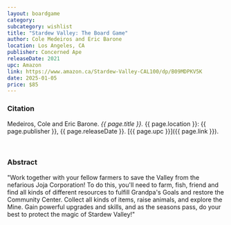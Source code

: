```yaml
---
layout: boardgame
category:
subcategory: wishlist
title: "Stardew Valley: The Board Game"
author: Cole Medeiros and Eric Barone
location: Los Angeles, CA
publisher: Concerned Ape
releaseDate: 2021
upc: Amazon
link: https://www.amazon.ca/Stardew-Valley-CAL100/dp/B09MDPKV5K
date: 2025-01-05
price: $85
---
```


### Citation

Medeiros, Cole and Eric Barone. *{{ page.title }}.* {{ page.location }}: {{ page.publisher }}, {{ page.releaseDate }}. [{{ page.upc }}]({{ page.link }}).

<br>


### Abstract

"Work together with your fellow farmers to save the Valley from the nefarious Joja Corporation! To do this, you'll need to farm, fish, friend and find all kinds of different resources to fulfill Grandpa's Goals and restore the Community Center. Collect all kinds of items, raise animals, and explore the Mine. Gain powerful upgrades and skills, and as the seasons pass, do your best to protect the magic of Stardew Valley!"
